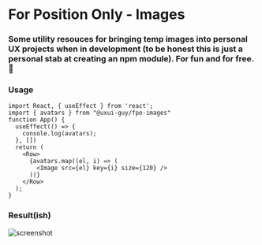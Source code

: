 # For Position Only - Images
### Some utility resouces for bringing temp images into personal UX projects when in development (to be honest this is just a personal stab at creating an npm module). For fun and for free. :rocket: 

### Usage

```JSX
import React, { useEffect } from 'react';
import { avatars } from "@uxui-guy/fpo-images"
function App() {
  useEffect(() => {
    console.log(avatars);
  }, [])
  return (
    <Row>
      {avatars.map((el, i) => (
        <Image src={el} key={i} size={120} />
      ))}
    </Row>
  );
}
```

### Result(ish)
![screenshot](https://firebasestorage.googleapis.com/v0/b/images-aae96.appspot.com/o/GITHUB%2Ffpo-image-example.jpg?alt=media&token=48e282fe-7c51-474c-8c15-271a45738b83)

